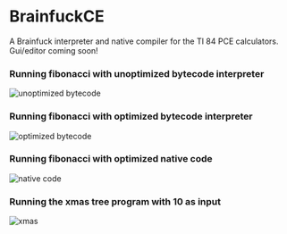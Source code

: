 # BrainfuckCE
A Brainfuck interpreter and native compiler for the TI 84 PCE calculators. Gui/editor coming soon!

### Running fibonacci with unoptimized bytecode interpreter
![unoptimized bytecode](https://github.com/nathanfarlow/BrainfuckCE/blob/master/img/unoptimized_bytecode.gif)

### Running fibonacci with optimized bytecode interpreter
![optimized bytecode](https://github.com/nathanfarlow/BrainfuckCE/blob/master/img/optimized_bytecode.gif)

### Running fibonacci with optimized native code
![native code](https://github.com/nathanfarlow/BrainfuckCE/blob/master/img/native_ver_2.gif)

### Running the xmas tree program with 10 as input
![xmas](https://github.com/nathanfarlow/BrainfuckCE/blob/master/img/xmas.png)
